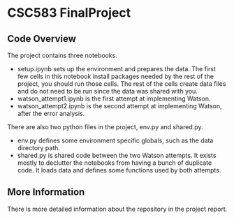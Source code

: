 # CSC583 FinalProject

## Code Overview 
The project contains three notebooks. 

- setup.ipynb sets up the environment and prepares the data. The first few cells in this notebook install packages needed by the rest of the project, you should run those cells. The rest of the cells create data files and do not need to be run since the data was shared with you.
- watson_attempt1.ipynb is the first attempt at implementing Watson.
- watson_attempt2.ipynb is the second attempt at implementing Watson, after the error analysis.

There are also two python files in the project, env.py and shared.py.
- env.py defines some environment specific globals, such as the data directory path.
- shared.py is shared code between the two Watson attempts. It exists mostly to declutter the notebooks from having a bunch of duplicate code. It loads data and defines some functions used by both attempts.

## More Information
There is more detailed information about the repository in the project report.